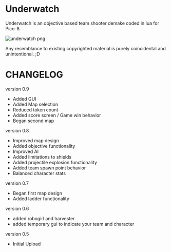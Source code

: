 # Underwatch
Underwatch is an objective based team shooter demake coded in lua for Pico-8.

![underwatch png](http://www.lexaloffle.com/bbs/cposts/2/24315.p8.png "Underwatch PNG")

Any resemblance to existing copyrighted material is purely coincidental and unintentional. ;D

# CHANGELOG
version 0.9
- Added GUI
- Added Map selection
- Reduced token count
- Added score screen / Game win behavior
- Began second map

version 0.8
- Improved map design
- Added objective functionality
- Improved AI
- Added limitations to shields
- Added projectile explosion functionality
- Added team spawn point behavior
- Balanced character stats

version 0.7
- Began first map design
- Added ladder functionality

version 0.6
- added robogirl and harvester
- added temporary gui to indicate your team and character

version 0.5
- Initial Upload
